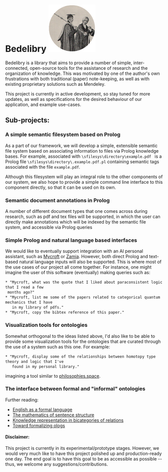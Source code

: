 # Bedelibry <img src="img/BedelibryLogo.png" width="150">

Bedelibry is a library that aims to provide a number of simple, inter-connected, open-source tools for the assistance of research and the organization of knowledge. This was motivated by one of the author's own frustrations with both traditional (paper) note-keeping, as well as with existing proprietary solutions such as Mendeley.
 
 This project is currently in active development, so stay tuned for more updates, as well as
 specifications for the desired behaviour of our application, and example use-cases.  
 
 ## Sub-projects:
 
 ### A simple semantic filesystem based on Prolog
 
 As a part of our framework, we will develop a simple, extensible semantic file system based
 on associating information to files via Prolog knowledge bases. For example, associated with
  `\sfilesys\directory\example.pdf ` is a Prolog file `\sfilesys\directory\.example.pdf.pl`
  containing semantic tags associated with the file `example.pdf`.
  
 Although this filesystem will play an integral role to the other components of our system, we also 
 hope to provide a simple command line interface to this component directly, so that it can be used 
 on its own.
 
 ### Semantic document annotations in Prolog
 
 A number of different document types that one comes across during research, such as pdf and tex files
 will be supported, in which the user can directly make annotations which will be indexed by the 
 semantic file system, and accessible via Prolog queries

 
 ### Simple Prolog and natural language based interfaces
 
 We would like to eventually support integration with an AI personal assistant,
  such as [Mycroft](https://github.com/MycroftAI) or [Zamia](https://github.com/gooofy/zamia-ai).
 However, both direct Prolog and text-based natural language inputs will also be supported. This
 is where most of the use cases of our project all come together. For instance, one might imagine the user
 of this software (eventually) making queries such as:
 
    * "Mycroft, what was the quote that I liked about paraconsistent logic that I read a few
     months ago?"
    * "Mycroft, list me some of the papers related to categorical quantum mechanics that I have 
       in my library of pdfs."
    * "Mycroft, copy the bibtex reference of this paper."
 
  
 ### Visualization tools for ontologies
 
 Somewhat orthogonal to the ideas listed above, I'd also like to be able to provide some visualization
 tools for the ontologies that are curated through the use of a system such as this one. For example:
    
    * "Mycroft, display some of the relationships between homotopy type theory and logic that I've 
       found in my personal library."
       
 imagining a tool similar to [philosophies.space](http://philosophies.space/).
 
 ### The interface between formal and "informal" ontologies
 
 Further reading:
 
 * [English as a formal language](https://philpapers.org/rec/MONEAA-2)
 * [The mathematics of sentence structure](https://www.tandfonline.com/doi/abs/10.1080/00029890.1958.11989160?journalCode=uamm20)
 * [Knowledge representation in bicategories of relations](https://arxiv.org/pdf/1706.00526.pdf)
 * [Toward formalizing ologs](https://arxiv.org/pdf/1503.08326.pdf)
 
 #### Disclaimer:
  This project is currently in its experimental/prototype stages. However, we would very much like to have this project
  polished up and production-ready one day. The end goal is to have this goal to be as accessible
  as possible -- thus, we welcome any suggestions/contributions.